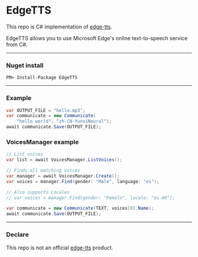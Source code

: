 # EdgeTTS  

This repo is C# implementation of [edge-tts](https://github.com/rany2/edge-tts).  

EdgeTTS allows you to use Microsoft Edge's online text-to-speech service from C#.  

---  

### Nuget install  

```
PM> Install-Package EdgeTTS
```

---  

### Example  

```C#
var OUTPUT_FILE = "hello.mp3";
var communicate = new Communicate(
    "hello world", "zh-CN-YunxiNeural");
await communicate.Save(OUTPUT_FILE);
```

### VoicesManager example  

```C#
// List voices
var list = await VoicesManager.ListVoices();

// Finds all matching voices
var manager = await VoicesManager.Create();
var voices = manager.Find(gender: "Male", language: "es");

// Also supports Locales
// var voices = manager.Find(gender: "Female", locale: "es-AR");

var communicate = new Communicate(TEXT, voices[0].Name);
await communicate.Save(OUTPUT_FILE);
```  

---  

### Declare  

This repo is not an official [edge-tts](https://github.com/rany2/edge-tts) product.  